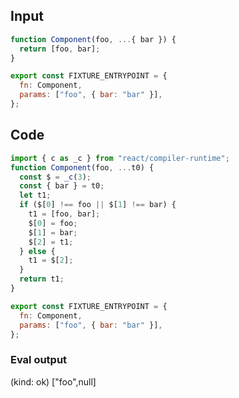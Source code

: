 
## Input

```javascript
function Component(foo, ...{ bar }) {
  return [foo, bar];
}

export const FIXTURE_ENTRYPOINT = {
  fn: Component,
  params: ["foo", { bar: "bar" }],
};

```

## Code

```javascript
import { c as _c } from "react/compiler-runtime";
function Component(foo, ...t0) {
  const $ = _c(3);
  const { bar } = t0;
  let t1;
  if ($[0] !== foo || $[1] !== bar) {
    t1 = [foo, bar];
    $[0] = foo;
    $[1] = bar;
    $[2] = t1;
  } else {
    t1 = $[2];
  }
  return t1;
}

export const FIXTURE_ENTRYPOINT = {
  fn: Component,
  params: ["foo", { bar: "bar" }],
};

```
      
### Eval output
(kind: ok) ["foo",null]